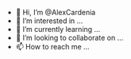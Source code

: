 - 👋 Hi, I’m @AlexCardenia
- 👀 I’m interested in ...
- 🌱 I’m currently learning ...
- 💞️ I’m looking to collaborate on ...
- 📫 How to reach me ...

<!---
AlexCardenia/AlexCardenia is a ✨ special ✨ repository because its `README.md` (this file) appears on your GitHub profile.
You can click the Preview link to take a look at your changes.
--->
